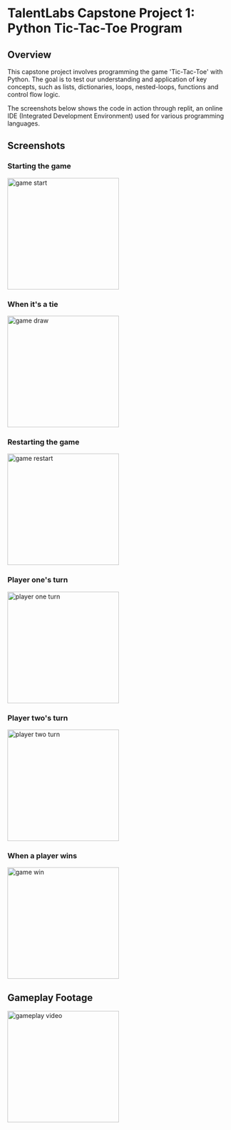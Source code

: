 # TalentLabs Capstone Project 1: Python Tic-Tac-Toe Program

## Overview
This capstone project involves programming the game 'Tic-Tac-Toe' with Python. The goal is to test our understanding and application of key concepts, such as lists, dictionaries, loops, nested-loops, functions and control flow logic.

The screenshots below shows the code in action through replit, an online IDE (Integrated Development Environment) used for various programming languages.

## Screenshots

### Starting the game
<img width="250" alt="game start" src="https://raw.githubusercontent.com/adamyangyang/TalentLabs-Capstone-Project-1-Python-Tic-Tac-Toe/main/screenshots/1-game-start.PNG">

### When it's a tie
<img width="250" alt="game draw" src="https://raw.githubusercontent.com/adamyangyang/TalentLabs-Capstone-Project-1-Python-Tic-Tac-Toe/main/screenshots/2-game-draw.PNG">

### Restarting the game
<img width="250" alt="game restart" src="https://raw.githubusercontent.com/adamyangyang/TalentLabs-Capstone-Project-1-Python-Tic-Tac-Toe/main/screenshots/3-game-restart.PNG">

### Player one's turn
<img width="250" alt="player one turn" src="https://raw.githubusercontent.com/adamyangyang/TalentLabs-Capstone-Project-1-Python-Tic-Tac-Toe/main/screenshots/4-player-one-turn.PNG">

### Player two's turn
<img width="250" alt="player two turn" src="https://raw.githubusercontent.com/adamyangyang/TalentLabs-Capstone-Project-1-Python-Tic-Tac-Toe/main/screenshots/5-player-two-turn.PNG">

### When a player wins
<img width="250" alt="game win" src="https://raw.githubusercontent.com/adamyangyang/TalentLabs-Capstone-Project-1-Python-Tic-Tac-Toe/main/screenshots/6-game-win.PNG">

## Gameplay Footage
<img width="250" alt="gameplay video" src="https://raw.githubusercontent.com/adamyangyang/TalentLabs-Capstone-Project-1-Python-Tic-Tac-Toe/main/screenshots/tic-tac-toe-gameplay.gif">
